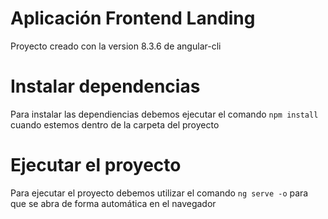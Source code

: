 # Aplicación Frontend Landing

Proyecto creado con la version 8.3.6 de angular-cli

# Instalar dependencias

Para instalar las dependiencias debemos ejecutar el comando `npm install` cuando estemos dentro de la carpeta del proyecto

# Ejecutar el proyecto

Para ejecutar el proyecto debemos utilizar el comando `ng serve -o` para que se abra de forma automática en el navegador